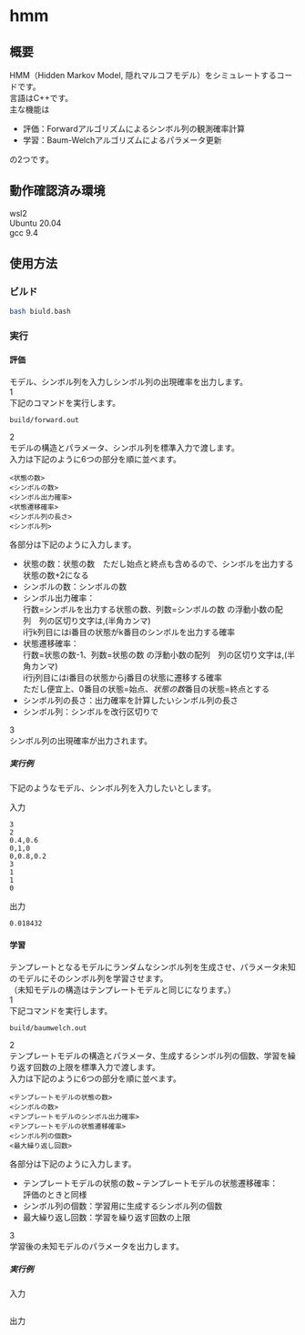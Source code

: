 # hmm
## 概要
HMM（Hidden Markov Model, 隠れマルコフモデル）をシミュレートするコードです。<br>
言語はC++です。<br>
主な機能は
* 評価：Forwardアルゴリズムによるシンボル列の観測確率計算
* 学習：Baum-Welchアルゴリズムによるパラメータ更新

の2つです。

## 動作確認済み環境
wsl2<br>
Ubuntu 20.04<br>
gcc 9.4

## 使用方法
### ビルド
```bash
bash biuld.bash
```
### 実行
#### 評価
モデル、シンボル列を入力しシンボル列の出現確率を出力します。<br>
1<br>
下記のコマンドを実行します。
```bash
build/forward.out
```
2<br>
モデルの構造とパラメータ、シンボル列を標準入力で渡します。<br>
入力は下記のように6つの部分を順に並べます。
```
<状態の数>
<シンボルの数>
<シンボル出力確率>
<状態遷移確率>
<シンボル列の長さ>
<シンボル列>
```
各部分は下記のように入力します。<br>
* 状態の数：状態の数&emsp;ただし始点と終点も含めるので、シンボルを出力する状態の数+2になる<br>
* シンボルの数：シンボルの数<br>
* シンボル出力確率：<br>
行数=シンボルを出力する状態の数、列数=シンボルの数&nbsp;の浮動小数の配列&emsp;列の区切り文字は,(半角カンマ)<br>
i行k列目にはi番目の状態がk番目のシンボルを出力する確率<br>
* 状態遷移確率：<br>
行数=状態の数-1、列数=状態の数&nbsp;の浮動小数の配列&emsp;列の区切り文字は,(半角カンマ)<br>
i行j列目にはi番目の状態からj番目の状態に遷移する確率<br>
ただし便宜上、0番目の状態=始点、*状態の数*番目の状態=終点とする<br>
* シンボル列の長さ：出力確率を計算したいシンボル列の長さ<br>
* シンボル列：シンボルを改行区切りで<br>

3<br>
シンボル列の出現確率が出力されます。
##### 実行例
下記のようなモデル、シンボル列を入力したいとします。

入力
```
3
2
0.4,0.6
0,1,0
0,0.8,0.2
3
1
1
0
```
出力
```
0.018432
```
#### 学習
テンプレートとなるモデルにランダムなシンボル列を生成させ、パラメータ未知のモデルにそのシンボル列を学習させます。<br>
（未知モデルの構造はテンプレートモデルと同じになります。）<br>
1<br>
下記コマンドを実行します。
```bash
build/baumwelch.out
```
2<br>
テンプレートモデルの構造とパラメータ、生成するシンボル列の個数、学習を繰り返す回数の上限を標準入力で渡します。<br>
入力は下記のように6つの部分を順に並べます。
```
<テンプレートモデルの状態の数>
<シンボルの数>
<テンプレートモデルのシンボル出力確率>
<テンプレートモデルの状態遷移確率>
<シンボル列の個数>
<最大繰り返し回数>
```
各部分は下記のように入力します。<br>
* テンプレートモデルの状態の数&thinsp;~&thinsp;テンプレートモデルの状態遷移確率：<br>評価のときと同様
* シンボル列の個数：学習用に生成するシンボル列の個数
* 最大繰り返し回数：学習を繰り返す回数の上限

3<br>
学習後の未知モデルのパラメータを出力します。
##### 実行例

入力
```
```
出力
```
```
